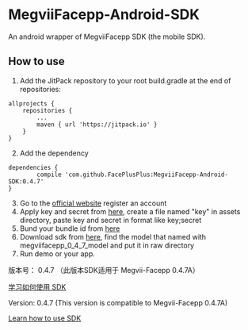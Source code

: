# MegviiFacepp-Android-SDK
An android wrapper of MegviiFacepp SDK (the mobile SDK).

## How to use
1. Add the JitPack repository to your root build.gradle at the end of repositories:
```
allprojects {
    repositories {
        ...
        maven { url 'https://jitpack.io' }
    }
}
```
2. Add the dependency

```
dependencies {
        compile 'com.github.FacePlusPlus:MegviiFacepp-Android-SDK:0.4.7'
}
```

3. Go to the [official website](https://www.faceplusplus.com.cn/) register an account
4. Apply key and secret from [here](https://console.faceplusplus.com.cn/app/apikey/list), create a file named "key" in assets directory, paste key and secret in format like key;secret
5. Bund your bundle id from [here](https://console.faceplusplus.com.cn/app/bundle/list)
6. Download sdk from [here](https://console.faceplusplus.com.cn/service/detectFace/intro), find the model
that named with megviifacepp_0_4_7_model and put it in raw directory
7. Run demo or your app.


版本号： 0.4.7
（此版本SDK适用于 Megvii-Facepp 0.4.7A）

[学习如何使用 SDK](https://github.com/FacePlusPlus/MegviiFacepp-Android-SDK/wiki/)

Version: 0.4.7 (This version is compatible to Megvii-Facepp 0.4.7A)

[Learn how to use SDK](https://github.com/FacePlusPlus/MegviiFacepp-Android-SDK/wiki/)
